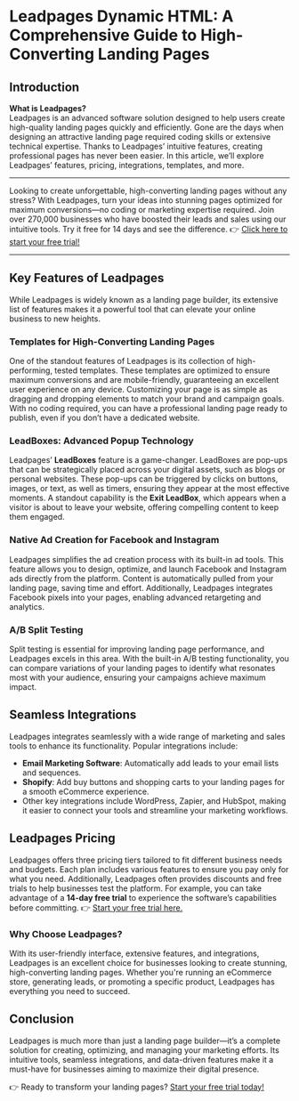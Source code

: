 # Leadpages Dynamic HTML: A Comprehensive Guide to High-Converting Landing Pages

## Introduction

**What is Leadpages?**  
Leadpages is an advanced software solution designed to help users create high-quality landing pages quickly and efficiently. Gone are the days when designing an attractive landing page required coding skills or extensive technical expertise. Thanks to Leadpages’ intuitive features, creating professional pages has never been easier. In this article, we’ll explore Leadpages’ features, pricing, integrations, templates, and more.

---

Looking to create unforgettable, high-converting landing pages without any stress? With Leadpages, turn your ideas into stunning pages optimized for maximum conversions—no coding or marketing expertise required. Join over 270,000 businesses who have boosted their leads and sales using our intuitive tools. Try it free for 14 days and see the difference. 👉 [Click here to start your free trial!](https://bit.ly/LEadPages)

---

## Key Features of Leadpages

While Leadpages is widely known as a landing page builder, its extensive list of features makes it a powerful tool that can elevate your online business to new heights.

### Templates for High-Converting Landing Pages

One of the standout features of Leadpages is its collection of high-performing, tested templates. These templates are optimized to ensure maximum conversions and are mobile-friendly, guaranteeing an excellent user experience on any device. Customizing your page is as simple as dragging and dropping elements to match your brand and campaign goals. With no coding required, you can have a professional landing page ready to publish, even if you don’t have a dedicated website.

### LeadBoxes: Advanced Popup Technology

Leadpages’ **LeadBoxes** feature is a game-changer. LeadBoxes are pop-ups that can be strategically placed across your digital assets, such as blogs or personal websites. These pop-ups can be triggered by clicks on buttons, images, or text, as well as timers, ensuring they appear at the most effective moments. A standout capability is the **Exit LeadBox**, which appears when a visitor is about to leave your website, offering compelling content to keep them engaged.

### Native Ad Creation for Facebook and Instagram

Leadpages simplifies the ad creation process with its built-in ad tools. This feature allows you to design, optimize, and launch Facebook and Instagram ads directly from the platform. Content is automatically pulled from your landing page, saving time and effort. Additionally, Leadpages integrates Facebook pixels into your pages, enabling advanced retargeting and analytics.

### A/B Split Testing

Split testing is essential for improving landing page performance, and Leadpages excels in this area. With the built-in A/B testing functionality, you can compare variations of your landing pages to identify what resonates most with your audience, ensuring your campaigns achieve maximum impact.

## Seamless Integrations

Leadpages integrates seamlessly with a wide range of marketing and sales tools to enhance its functionality. Popular integrations include:
- **Email Marketing Software**: Automatically add leads to your email lists and sequences.
- **Shopify**: Add buy buttons and shopping carts to your landing pages for a smooth eCommerce experience.
- Other key integrations include WordPress, Zapier, and HubSpot, making it easier to connect your tools and streamline your marketing workflows.

## Leadpages Pricing

Leadpages offers three pricing tiers tailored to fit different business needs and budgets. Each plan includes various features to ensure you pay only for what you need. Additionally, Leadpages often provides discounts and free trials to help businesses test the platform. For example, you can take advantage of a **14-day free trial** to experience the software’s capabilities before committing. 👉 [Start your free trial here.](https://bit.ly/LEadPages)

### Why Choose Leadpages?

With its user-friendly interface, extensive features, and integrations, Leadpages is an excellent choice for businesses looking to create stunning, high-converting landing pages. Whether you're running an eCommerce store, generating leads, or promoting a specific product, Leadpages has everything you need to succeed.

## Conclusion

Leadpages is much more than just a landing page builder—it’s a complete solution for creating, optimizing, and managing your marketing efforts. Its intuitive tools, seamless integrations, and data-driven features make it a must-have for businesses aiming to maximize their digital presence.

👉 Ready to transform your landing pages? [Start your free trial today!](https://bit.ly/LEadPages)
